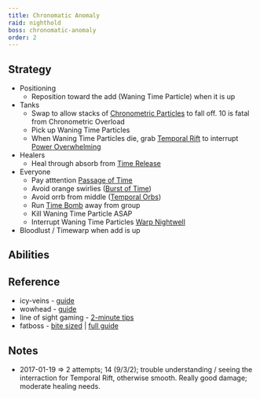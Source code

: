 ```yaml
---
title: Chronomatic Anomaly
raid: nighthold
boss: chronomatic-anomaly
order: 2
---
```



## Strategy

* Positioning
    * Reposition toward the add (Waning Time Particle) when it is up
* Tanks
    * Swap to allow stacks of [Chronometric Particles](http://www.wowhead.com/spell=206607/chronometric-particles) to fall off. 10 is fatal from Chronometric Overload
    * Pick up Waning Time Particles
    * When Waning Time Particles die, grab [Temporal Rift](http://www.wowhead.com/spell=212076/temporal-rift) to interrupt [Power Overwhelming](http://www.wowhead.com/spell=211927/power-overwhelming)
* Healers
    * Heal through absorb from [Time Release](http://www.wowhead.com/spell=206609/time-release)
* Everyone
    * Pay atttention [Passage of Time](http://www.wowhead.com/spell=205653/passage-of-time)
    * Avoid orange swirlies ([Burst of Time](http://www.wowhead.com/spell=206612/burst-of-time))
    * Avoid orrb from middle ([Temporal Orbs](http://www.wowhead.com/spell=205707/temporal-orb))
    * Run [Time Bomb](http://www.wowhead.com/spell=206617/time-bomb) away from group
    * Kill Waning Time Particle ASAP
    * Interrupt Waning Time Particles [Warp Nightwell](http://www.wowhead.com/spell=207228/warp-nightwell) 
* Bloodlust / Timewarp when add is up



## Abilities


## Reference

* icy-veins - [guide](http://www.icy-veins.com/wow/chronomatic-anomaly-strategy-guide)
* wowhead - [guide](http://www.wowhead.com/chronomatic-anomaly-nighthold-raid-strategy-guide)
* line of sight gaming - [2-minute tips](https://www.youtube.com/watch?v=wc2tcYv92RI)
* fatboss - [bite sized](https://www.youtube.com/watch?v=QJD7eSgLX7E) | [full guide](https://www.youtube.com/watch?v=CzzMuUWbEFA)

## Notes

* 2017-01-19 => 2 attempts; 14 (9/3/2); trouble understanding / seeing the interraction for Temporal Rift, otherwise smooth. Really good damage; moderate healing needs.